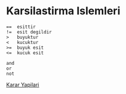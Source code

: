 # Karsilastirma Islemleri

```
==  esittir
!=  esit degildir
>   buyuktur
<   kucuktur
>=  buyuk esit
<=  kucuk esit
```

```
and
or
not
```

[Karar Yapilari](6-kararyapilari.md)